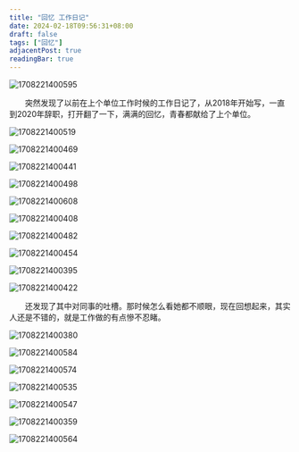 ```yaml
---
title: "回忆 工作日记"
date: 2024-02-18T09:56:31+08:00
draft: false
tags: ["回忆"]
adjacentPost: true
readingBar: true
---
```

![1708221400595](https://cdn.jsdelivr.net/gh/tosspi/picx-images-hosting@master/1708221400595.jpg)

&emsp;&emsp;突然发现了以前在上个单位工作时候的工作日记了，从2018年开始写，一直到2020年辞职，打开翻了一下，满满的回忆，青春都献给了上个单位。


![1708221400519](https://cdn.jsdelivr.net/gh/tosspi/picx-images-hosting@master/1708221400519.jpg)

![1708221400469](https://cdn.jsdelivr.net/gh/tosspi/picx-images-hosting@master/1708221400469.jpg)

![1708221400441](https://cdn.jsdelivr.net/gh/tosspi/picx-images-hosting@master/1708221400441.jpg)

![1708221400498](https://cdn.jsdelivr.net/gh/tosspi/picx-images-hosting@master/1708221400498.jpg)

![1708221400608](https://cdn.jsdelivr.net/gh/tosspi/picx-images-hosting@master/1708221400608.jpg)

![1708221400408](https://cdn.jsdelivr.net/gh/tosspi/picx-images-hosting@master/1708221400408.jpg)

![1708221400482](https://cdn.jsdelivr.net/gh/tosspi/picx-images-hosting@master/1708221400482.jpg)

![1708221400454](https://cdn.jsdelivr.net/gh/tosspi/picx-images-hosting@master/1708221400454.jpg)

![1708221400395](https://cdn.jsdelivr.net/gh/tosspi/picx-images-hosting@master/1708221400395.jpg)

![1708221400422](https://cdn.jsdelivr.net/gh/tosspi/picx-images-hosting@master/1708221400422.jpg)

&emsp;&emsp;还发现了其中对同事的吐槽。那时候怎么看她都不顺眼，现在回想起来，其实人还是不错的，就是工作做的有点慘不忍睹。

![1708221400380](https://cdn.jsdelivr.net/gh/tosspi/picx-images-hosting@master/1708221400380.jpg)

![1708221400584](https://cdn.jsdelivr.net/gh/tosspi/picx-images-hosting@master/1708221400584.jpg)

![1708221400574](https://cdn.jsdelivr.net/gh/tosspi/picx-images-hosting@master/1708221400574.jpg)

![1708221400535](https://cdn.jsdelivr.net/gh/tosspi/picx-images-hosting@master/1708221400535.jpg)

![1708221400547](https://cdn.jsdelivr.net/gh/tosspi/picx-images-hosting@master/1708221400547.jpg)

![1708221400359](https://cdn.jsdelivr.net/gh/tosspi/picx-images-hosting@master/1708221400359.jpg)

![1708221400564](https://cdn.jsdelivr.net/gh/tosspi/picx-images-hosting@master/1708221400564.jpg)